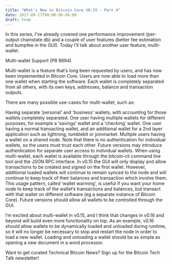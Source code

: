 ```yaml
---
title: "What's New in Bitcoin Core V0.15 - Part 4"
date: 2017-09-17T00:00:00-04:00
draft: true
---
```


In this series, I’ve already covered one performance improvement (per-output
chainstate db) and a couple of user features (better fee estimation and bumpfee
in the GUI). Today I’ll talk about another user feature, multi-wallet.

Multi-wallet Support (PR 8694)


Multi-wallet is a feature that’s long been requested by users, and has now been
implemented in Bitcoin Core. Users are now able to load more than one wallet
when starting the software. Each wallet is completely separated from all
others, with its own keys, addresses, balance and transaction outputs.

There are many possible use-cases for multi-wallet, such as:

Having separate ‘personal’ and ‘business’ wallets, with accounting for those
wallets completely separated.  One user having multiple wallets for different
purposes, for example a ‘savings’ wallet and a ‘checking’ wallet.  One user
having a normal transacting wallet, and an additional wallet for a 2nd layer
application such as lightning, tumblebit or joinmarket.  Multiple users having
a wallet on a shared node. Note that there is no authentication for individual
wallets, so the users must trust each other. Future versions may introduce
authentication for separate user access to individual wallets.  When using
multi-wallet, each wallet is available through the bitcoin-cli command line
tool and the JSON RPC interface. In v0.15 the GUI will only display and allow
transactions to be created and signed on the first wallet. However, additional
loaded wallets will continue to remain synced to the node and will continue to
keep track of their balances and transaction which involve them. This usage
pattern, called ‘wallet warming’, is useful if you want your home node to keep
track of the wallet’s transactions and balances, but transact with that wallet
on different software (eg a separate instance of Bitcoin Core). Future versions
should allow all wallets to be controlled through the GUI.

I’m excited about multi-wallet in v0.15, and I think that changes in v0.16 and
beyond will build even more functionality on top. As an example, v0.16 should
allow wallets to be dynamically loaded and unloaded during runtime, so it will
no longer be necessary to stop and restart the node in order to load a new
wallet. Loading and unloading a wallet should be as simple as opening a new
document in a word processor.

Want to get curated Technical Bitcoin News? Sign up for the Bitcoin Tech Talk
newsletter!
